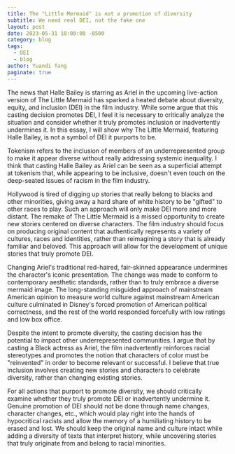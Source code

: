 ```yaml
---
title: The "Little Mermaid" is not a promotion of diversity
subtitle: We need real DEI, not the fake one
layout: post
date: 2023-05-31 10:00:00 -0500
category: blog
tags:
  - DEI
  - blog
author: Yuandi Tang
paginate: true
---
```


The news that Halle Bailey is starring as Ariel in the upcoming live-action version of The Little Mermaid has sparked a heated debate about diversity, equity, and inclusion (DEI) in the film industry. While some argue that this casting decision promotes DEI, I feel it is necessary to critically analyze the situation and consider whether it truly promotes inclusion or inadvertently undermines it. In this essay, I will show why The Little Mermaid, featuring Halle Bailey, is not a symbol of DEI it purports to be.

Tokenism refers to the inclusion of members of an underrepresented group to make it appear diverse without really addressing systemic inequality. I think that casting Halle Bailey as Ariel can be seen as a superficial attempt at tokenism that, while appearing to be inclusive, doesn't even touch on the deep-seated issues of racism in the film industry.

Hollywood is tired of digging up stories that really belong to blacks and other minorities, giving away a hard share of white history to be "gifted" to other races to play. Such an approach will only make DEI more and more distant. The remake of The Little Mermaid is a missed opportunity to create new stories centered on diverse characters. The film industry should focus on producing original content that authentically represents a variety of cultures, races and identities, rather than reimagining a story that is already familiar and beloved. This approach will allow for the development of unique stories that truly promote DEI.

Changing Ariel's traditional red-haired, fair-skinned appearance undermines the character's iconic presentation. The change was made to conform to contemporary aesthetic standards, rather than to truly embrace a diverse mermaid image. The long-standing misguided approach of mainstream American opinion to measure world culture against mainstream American culture culminated in Disney's forced promotion of American political correctness, and the rest of the world responded forcefully with low ratings and low box office.

Despite the intent to promote diversity, the casting decision has the potential to impact other underrepresented communities. I argue that by casting a Black actress as Ariel, the film inadvertently reinforces racial stereotypes and promotes the notion that characters of color must be "reinvented" in order to become relevant or successful. I believe that true inclusion involves creating new stories and characters to celebrate diversity, rather than changing existing stories.

For all actions that purport to promote diversity, we should critically examine whether they truly promote DEI or inadvertently undermine it. Genuine promotion of DEI should not be done through name changes, character changes, etc., which would play right into the hands of hypocritical racists and allow the memory of a humiliating history to be erased and lost. We should keep the original name and culture intact while adding a diversity of texts that interpret history, while uncovering stories that truly originate from and belong to racial minorities.